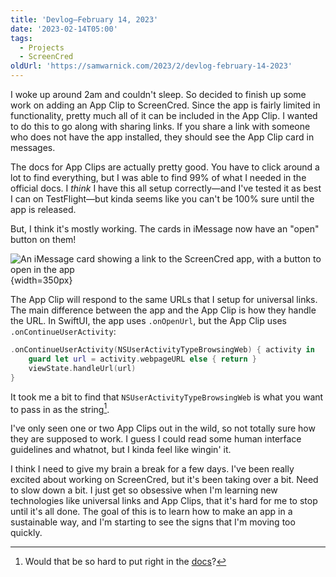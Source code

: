 ```yaml
---
title: 'Devlog—February 14, 2023'
date: '2023-02-14T05:00'
tags:
  - Projects
  - ScreenCred
oldUrl: 'https://samwarnick.com/2023/2/devlog-february-14-2023'
---
```


I woke up around 2am and couldn't sleep. So decided to finish up some work on adding an App Clip to ScreenCred. Since the app is fairly limited in functionality, pretty much all of it can be included in the App Clip. I wanted to do this to go along with sharing links. If you share a link with someone who does not have the app installed, they should see the App Clip card in messages.

The docs for App Clips are actually pretty good. You have to click around a lot to find everything, but I was able to find 99% of what I needed in the official docs. I _think_ I have this all setup correctly—and I've tested it as best I can on TestFlight—but kinda seems like you can't be 100% sure until the app is released.

But, I think it's mostly working. The cards in iMessage now have an "open" button on them!

![An iMessage card showing a link to the ScreenCred app, with a button to open in the app](/media/2023-02-14-app-clip-imessage.jpeg "Pretty button!"){width=350px}

The App Clip will respond to the same URLs that I setup for universal links. The main difference between the app and the App Clip is how they handle the URL. In SwiftUI, the app uses `.onOpenUrl`, but the App Clip uses `.onContinueUserActivity`:

```swift
.onContinueUserActivity(NSUserActivityTypeBrowsingWeb) { activity in
    guard let url = activity.webpageURL else { return }
    viewState.handleUrl(url)
}
```

It took me a bit to find that `NSUserActivityTypeBrowsingWeb` is what you want to pass in as the string[^1].

I've only seen one or two App Clips out in the wild, so not totally sure how they are supposed to work. I guess I could read some human interface guidelines and whatnot, but I kinda feel like wingin' it.

I think I need to give my brain a break for a few days. I've been really excited about working on ScreenCred, but it's been taking over a bit. Need to slow down a bit. I just get so obsessive when I'm learning new technologies like universal links and App Clips, that it's hard for me to stop until it's all done. The goal of this is to learn how to make an app in a sustainable way, and I'm starting to see the signs that I'm moving too quickly.

[^1]: Would that be so hard to put right in the [docs](https://developer.apple.com/documentation/app_clips/responding_to_invocations#3599725)?
